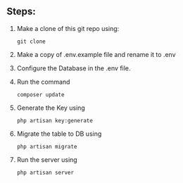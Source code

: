 ## Steps:
1. Make a clone of this git repo using: 
   ```
   git clone
   ```

2. Make a copy of .env.example file and rename it to .env

3. Configure the Database in the .env file.

4. Run the command 
   ```
   composer update
   ```

5. Generate the Key using 
   ```
   php artisan key:generate
   ```

6. Migrate the table to DB using 
   ```
   php artisan migrate
   ```

7. Run the server using 
   ```
   php artisan server
   ```
